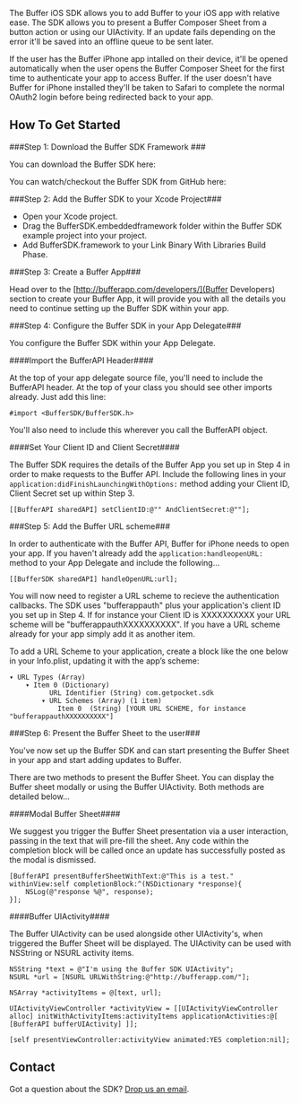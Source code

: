 The Buffer iOS SDK allows you to add Buffer to your iOS app with relative ease. The SDK allows you to present a Buffer Composer Sheet from a button action or using our UIActivity. If an update fails depending on the error it'll be saved into an offline queue to be sent later.

If the user has the Buffer iPhone app intalled on their device, it'll be opened automatically when the user opens the Buffer Composer Sheet for the first time to authenticate your app to access Buffer. If the user doesn't have Buffer for iPhone installed they'll be taken to Safari to complete the normal OAuth2 login before being redirected back to your app.

## How To Get Started

###Step 1: Download the Buffer SDK Framework ###

You can download the Buffer SDK here:

You can watch/checkout the Buffer SDK from GitHub here:

###Step 2: Add the Buffer SDK to your Xcode Project###

- Open your Xcode project.
- Drag the BufferSDK.embeddedframework folder within the Buffer SDK example project into your project.
- Add BufferSDK.framework to your Link Binary With Libraries Build Phase.

###Step 3: Create a Buffer App###

Head over to the [http://bufferapp.com/developers/](Buffer Developers) section to create your Buffer App, it will provide you with all the details you need to continue setting up the Buffer SDK within your app.

###Step 4: Configure the Buffer SDK in your App Delegate###

You configure the Buffer SDK within your App Delegate.

####Import the BufferAPI Header####

At the top of your app delegate source file, you'll need to include the BufferAPI header. At the top of your class you should see other imports already. Just add this line:

	#import <BufferSDK/BufferSDK.h>
    
You'll also need to include this wherever you call the BufferAPI object.

####Set Your Client ID and Client Secret####

The Buffer SDK requires the details of the Buffer App you set up in Step 4 in order to make requests to the Buffer API. Include the following lines in your `application:didFinishLaunchingWithOptions:` method adding your Client ID, Client Secret set up within Step 3.

    [[BufferAPI sharedAPI] setClientID:@"" AndClientSecret:@""];


###Step 5: Add the Buffer URL scheme###

In order to authenticate with the Buffer API, Buffer for iPhone needs to open your app. If you haven't already add the `application:handleopenURL:` method to your App Delegate and include the following...

    [[BufferSDK sharedAPI] handleOpenURL:url];
    
You will now need to register a URL scheme to recieve the authentication callbacks. The SDK uses "bufferappauth" plus your application's client ID you set up in Step 4. If for instance your Client ID is XXXXXXXXXX your URL scheme will be "bufferappauthXXXXXXXXXX". If you have a URL scheme already for your app simply add it as another item.
    
To add a URL Scheme to your application, create a block like the one below in your Info.plist, updating it with the app’s scheme:

	▾ URL Types (Array)
		▾ Item 0 (Dictionary)
			  URL Identifier (String) com.getpocket.sdk
			▾ URL Schemes (Array) (1 item)
				Item 0	(String) [YOUR URL SCHEME, for instance "bufferappauthXXXXXXXXXX"]


###Step 6: Present the Buffer Sheet to the user###

You've now set up the Buffer SDK and can start presenting the Buffer Sheet in your app and start adding updates to Buffer.

There are two methods to present the Buffer Sheet. You can display the Buffer sheet modally or using the Buffer UIActivity. Both methods are detailed below...

####Modal Buffer Sheet####

We suggest you trigger the Buffer Sheet presentation via a user interaction, passing in the text that will pre-fill the sheet. Any code within the completion block will be called once an update has successfully posted as the modal is dismissed. 

    [BufferAPI presentBufferSheetWithText:@"This is a test." withinView:self completionBlock:^(NSDictionary *response){
        NSLog(@"response %@", response);
    }];


####Buffer UIActivity####

The Buffer UIActivity can be used alongside other UIActivity's, when triggered the Buffer Sheet will be displayed. The UIActivity can be used with NSString or NSURL activity items.

    NSString *text = @"I'm using the Buffer SDK UIActivity";
    NSURL *url = [NSURL URLWithString:@"http://bufferapp.com/"];
    
    NSArray *activityItems = @[text, url];
    
    UIActivityViewController *activityView = [[UIActivityViewController alloc] initWithActivityItems:activityItems applicationActivities:@[ [BufferAPI bufferUIActivity] ]];

    [self presentViewController:activityView animated:YES completion:nil];
    

## Contact

Got a question about the SDK? [Drop us an email](mailto:api@bufferapp.com).
